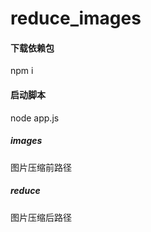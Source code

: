 # reduce_images

#### 下载依赖包 
  npm i

#### 启动脚本 
  node app.js

##### images
  图片压缩前路径
##### reduce
  图片压缩后路径